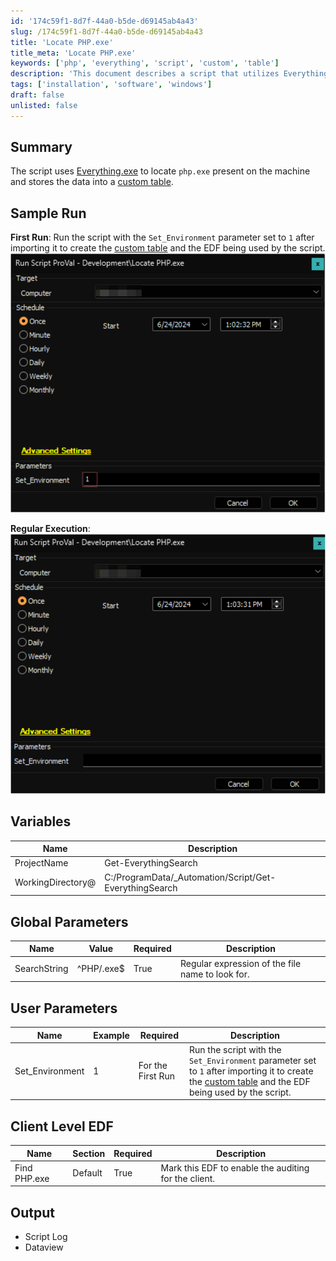 ```yaml
---
id: '174c59f1-8d7f-44a0-b5de-d69145ab4a43'
slug: /174c59f1-8d7f-44a0-b5de-d69145ab4a43
title: 'Locate PHP.exe'
title_meta: 'Locate PHP.exe'
keywords: ['php', 'everything', 'script', 'custom', 'table']
description: 'This document describes a script that utilizes Everything.exe to locate php.exe on a machine and store the results in a custom table. It includes instructions for the first run and regular execution, along with parameter details and output expectations.'
tags: ['installation', 'software', 'windows']
draft: false
unlisted: false
---
```


## Summary

The script uses [Everything.exe](https://www.voidtools.com/) to locate `php.exe` present on the machine and stores the data into a [custom table](/docs/10712956-11f1-47f6-ab0a-d063d2ca67d1).

## Sample Run

**First Run**: Run the script with the `Set_Environment` parameter set to `1` after importing it to create the [custom table](/docs/10712956-11f1-47f6-ab0a-d063d2ca67d1) and the EDF being used by the script.  
![First Run](../../../static/img/Locate-PHP.exe/image_1.png)

**Regular Execution**:  
![Regular Execution](../../../static/img/Locate-PHP.exe/image_2.png)

## Variables

| Name                | Description                     |
|---------------------|---------------------------------|
| ProjectName         | Get-EverythingSearch            |
| WorkingDirectory@   | C:/ProgramData/_Automation/Script/Get-EverythingSearch |

## Global Parameters

| Name         | Value         | Required | Description                                        |
|--------------|---------------|----------|----------------------------------------------------|
| SearchString | ^PHP/.exe$    | True     | Regular expression of the file name to look for.  |

## User Parameters

| Name            | Example | Required                | Description                                                                                          |
|-----------------|---------|-------------------------|------------------------------------------------------------------------------------------------------|
| Set_Environment  | 1       | For the First Run       | Run the script with the `Set_Environment` parameter set to `1` after importing it to create the [custom table](/docs/10712956-11f1-47f6-ab0a-d063d2ca67d1) and the EDF being used by the script. |

## Client Level EDF

| Name          | Section  | Required | Description                                              |
|---------------|----------|----------|----------------------------------------------------------|
| Find PHP.exe  | Default  | True     | Mark this EDF to enable the auditing for the client.     |

## Output

- Script Log
- Dataview


